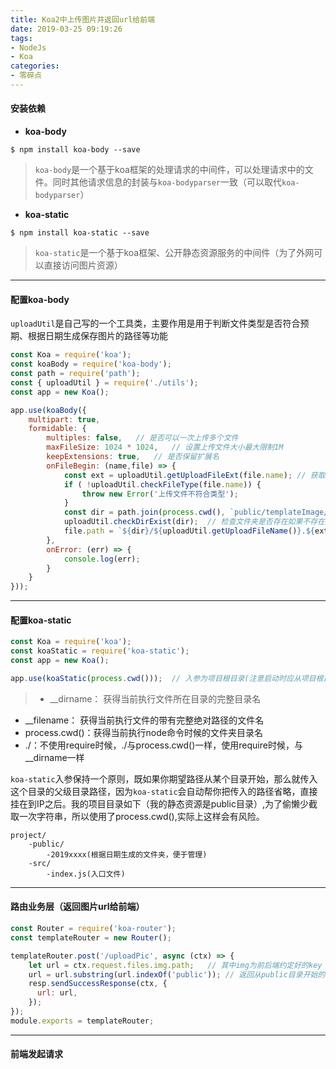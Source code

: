 ```yaml
---
title: Koa2中上传图片并返回url给前端
date: 2019-03-25 09:19:26
tags:
- NodeJs
- Koa
categories:
- 零碎点
---
```


#### 安装依赖
- **koa-body**
``` shell
$ npm install koa-body --save
```
> ``koa-body``是一个基于koa框架的处理请求的中间件，可以处理请求中的文件。同时其他请求信息的封装与``koa-bodyparser``一致（可以取代``koa-bodyparser``）

- **koa-static**
``` shell
$ npm install koa-static --save
```
> ``koa-static``是一个基于koa框架、公开静态资源服务的中间件（为了外网可以直接访问图片资源）

***
#### 配置koa-body
``uploadUtil``是自己写的一个工具类，主要作用是用于判断文件类型是否符合预期、根据日期生成保存图片的路径等功能

``` javascript
const Koa = require('koa');
const koaBody = require('koa-body');
const path = require('path');
const { uploadUtil } = require('./utils');
const app = new Koa();

app.use(koaBody({
    multipart: true,
    formidable: {
        multiples: false,   // 是否可以一次上传多个文件
        maxFileSize: 1024 * 1024,   // 设置上传文件大小最大限制1M
        keepExtensions: true,   // 是否保留扩展名
        onFileBegin: (name,file) => {
            const ext = uploadUtil.getUploadFileExt(file.name); // 获取文件后缀
            if ( !uploadUtil.checkFileType(file.name)) {
                throw new Error('上传文件不符合类型');
            }
            const dir = path.join(process.cwd(), `public/templateImage/${uploadUtil.getUploadDirName()}`);  // 最终要保存到的文件夹目录
            uploadUtil.checkDirExist(dir);  // 检查文件夹是否存在如果不存在则新建文件夹
            file.path = `${dir}/${uploadUtil.getUploadFileName()}.${ext}`;  // 重新覆盖 file.path 属性
        },
        onError: (err) => {
            console.log(err);
        }
    }
}));
```
***
#### 配置koa-static
``` javascript
const Koa = require('koa');
const koaStatic = require('koa-static');
const app = new Koa();

app.use(koaStatic(process.cwd()));  // 入参为项目根目录(注意启动时应从项目根目录启动)
```
> - __dirname： 获得当前执行文件所在目录的完整目录名
- __filename： 获得当前执行文件的带有完整绝对路径的文件名
- process.cwd()：获得当前执行node命令时候的文件夹目录名
- ./：不使用require时候，./与process.cwd()一样，使用require时候，与__dirname一样

``koa-static``入参保持一个原则，既如果你期望路径从某个目录开始，那么就传入这个目录的父级目录路径，因为``koa-static``会自动帮你把传入的路径省略，直接挂在到IP之后。我的项目目录如下（我的静态资源是public目录）,为了偷懒少截取一次字符串，所以使用了process.cwd(),实际上这样会有风险。
```
project/
    -public/
        -2019xxxx(根据日期生成的文件夹，便于管理)
    -src/
        -index.js(入口文件)
```
***
#### 路由业务层（返回图片url给前端）
``` javascript
const Router = require('koa-router');
const templateRouter = new Router();

templateRouter.post('/uploadPic', async (ctx) => {
    let url = ctx.request.files.img.path;   // 其中img为前后端约定好的key
    url = url.substring(url.indexOf('public')); // 返回从public目录开始的相对路径
    resp.sendSuccessResponse(ctx, {
      url: url,
    });
});
module.exports = templateRouter;
```
***
#### 前端发起请求